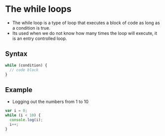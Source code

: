 # The while loops

- The while loop is a type of loop that executes a block of code as long as a condition is true.
- Its used when we do not know how many times the loop will execute, it is an entry controlled loop.

## Syntax

```js
while (condition) {
  // code block
}
```

## Example

- Logging out the numbers from 1 to 10

```js
var i = 0;
while (i < 10) {
  console.log(i);
  i++;
}
```
